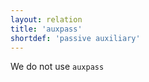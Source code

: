 ```yaml
---
layout: relation
title: 'auxpass'
shortdef: 'passive auxiliary'
---
```


We do not use `auxpass`
<!-- Interlanguage links updated So kvě 14 19:03:06 CEST 2022 -->
